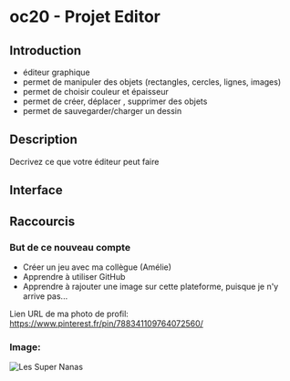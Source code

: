 # oc20 - Projet Editor
## Introduction
- éditeur graphique
- permet de manipuler des objets (rectangles, cercles, lignes, images)
- permet de choisir couleur et épaisseur
- permet de créer, déplacer , supprimer des objets
- permet de sauvegarder/charger un dessin

## Description
Decrivez ce que votre éditeur peut faire

## Interface
## Raccourcis 


### But de ce nouveau compte
* Créer un jeu avec ma collègue (Amélie)
* Apprendre à utiliser GitHub
* Apprendre à rajouter une image sur cette plateforme, puisque je n'y arrive pas...

Lien URL de ma photo de profil: https://www.pinterest.fr/pin/788341109764072560/

### Image:

![Les Super Nanas](images/supernana.jpeg)

